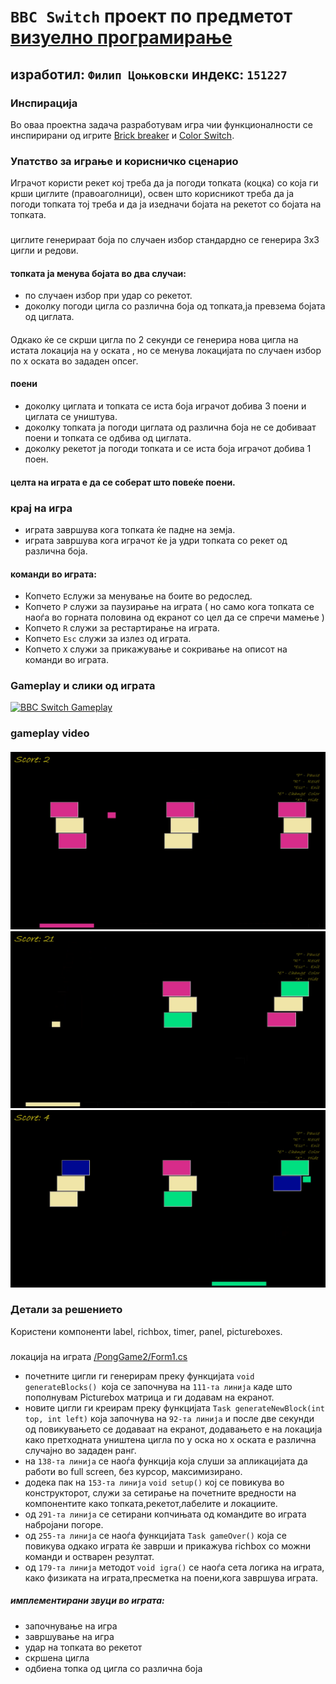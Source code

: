 # `BBC Switch`  проект по предметот [визуелно програмирање](https://github.com/finki-mk/VP)

## изработил: ``Филип Цоњковски`` индекс: ``151227``

### Инспирација

Во оваа проектна задача разработувам игра чии функционалности се инспирирани од игрите [Brick breaker](https://en.wikipedia.org/wiki/Brick_Breaker) и [Color Switch](https://color-switch.fandom.com/wiki/Color_Switch).
### Упатство за играње и корисничко сценарио
Играчот користи рекет кој треба да ја погоди топката (коцка) со која ги крши циглите (правоаголници), освен што корисникот треба да ја погоди топката тој треба и да ја изедначи бојата на рекетот со бојата на топката. 
###
циглите генерираат боја по случаен избор стандардно се генерира 3х3 цигли  и редови.

#### топката ја менува бојата во два случаи:
 - по случаен избор при удар со рекетот.
 - доколку погоди цигла  со различна боја од топката,ја превзема бојата од циглата.
####
Одкако ќе се скрши цигла по 2 секунди се генерира нова цигла на истата локација на y оската , но се менува локацијата по случаен избор по х оската во зададен опсег.
#### поени
- доколку циглата и топката се иста боја играчот добива 3 поени и циглата се уништува.
- доколку топката ја погоди циглата од различна боја не се добиваат поени и топката се одбива од циглата. 
- доколку рекетот ја погоди топката и се иста боја играчот добива 1 поен.

#### целта на играта е да се соберат што повеќе поени.
### крај на игра
- играта завршува кога топката ќе падне на земја.
- играта завршува кога играчот ќе ја удри топката со рекет од  различна боја.
#### команди во играта:
- Копчето `E`служи за менување на боите во редослед.
- Копчето `P` служи за паузирање на  играта 
( но само кога топката се наоѓа во горната половина од екранот со цел да се спречи мамење )
- Копчето `R` служи за рестартирање на играта.
- Копчето `Esc` служи за излез од играта.
- Копчето `X` служи за прикажување и сокривање на описот на  команди во играта.


### Gameplay и слики од играта
[![BBC Switch Gameplay](https://yt-embed.herokuapp.com/embed?v=UKuxPG8mccg)](https://www.youtube.com/watch?v=UKuxPG8mccg "BBC Switch Gameplay")
### gameplay video
####
![слика 1](gameplay2.png)
![слика 2](gameplay5.png)
![слика 3](gameplay6.png)
### Детали за решението
Kористени компоненти label, richbox, timer, panel, pictureboxes.
###
локација на играта [/PongGame2/Form1.cs](https://github.com/no-ctrl/BBC-Switch-VP-Project/blob/master/PongGame2/Form1.cs)

- почетните цигли   ги генерирам преку функцијата 
```void generateBlocks() ```која се започнува на ````111-та линија```` каде што пополнувам Picturebox матрица и ги додавам на екранот.
- новите цигли ги креирам преку  функцијата ````Task generateNewBlock(int top, int left)```` која започнува на ```` 92-та линија ```` и после две секунди од повикувањето се додаваат на екранот, додавањето е на локација како претходната уништена цигла по y оска но х оската е различна случајно во зададен ранг.
- на ````138-та линија```` се наоѓа функција која слуши за апликацијата да работи во full screen, без курсор, максимизирано.
- додека пак на ```153-та линија``` ```void setup()``` кој се повикува во конструкторот, служи за сетирање на почетните вредности на компонентите како топката,рекетот,лабелите и локациите.
- од ```291-та линија``` се сетирани копчињата од командите во играта набројани погоре. 
- oд `255-та линија` се  наоѓа  функцијата ```Task gameOver()``` која се повикува одкако играта ќе заврши и прикажува richboх со можни команди и остварен резултат.
- од `179-та линија` методот `void igra()` се наоѓа сета логика на играта,
како физиката на играта,пресметка  на поени,кога завршува  играта.
##### имплементирани звуци во играта:
- започнување на игра
- завршување на игра
- удар на топката во рекетот
- скршена цигла
- одбиена топка од цигла со различна боја


